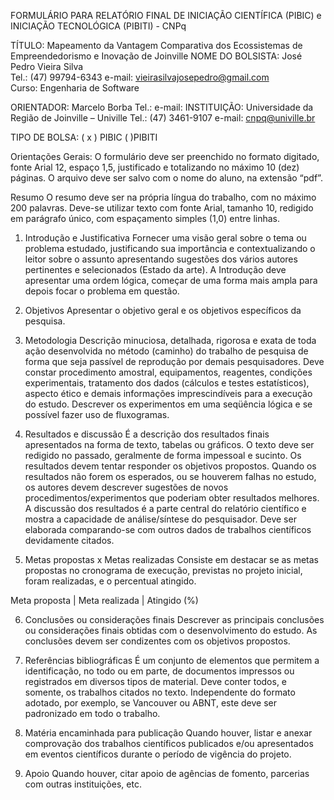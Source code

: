 FORMULÁRIO PARA RELATÓRIO FINAL DE INICIAÇÃO CIENTÍFICA (PIBIC) e INICIAÇÃO TECNOLÓGICA (PIBITI) - CNPq


TÍTULO:	Mapeamento da Vantagem Comparativa dos Ecossistemas de Empreendedorismo e Inovação de Joinville
NOME DO BOLSISTA: José Pedro Vieira Silva   
Tel.: (47) 99794-6343
e-mail: vieirasilvajosepedro@gmail.com  
Curso: Engenharia de Software

ORIENTADOR: Marcelo Borba
Tel.:
e-mail:
INSTITUIÇÃO: Universidade da Região de Joinville – Univille
Tel.: (47) 3461-9107
e-mail: cnpq@univille.br

TIPO DE BOLSA:    (  x  ) PIBIC      (    )PIBITI



Orientações Gerais:
O formulário deve ser preenchido no formato digitado, fonte Arial 12, espaço 1,5, justificado e totalizando no máximo 10 (dez) páginas.
O arquivo deve ser salvo com o nome do aluno, na extensão “pdf”.


Resumo
O resumo deve ser na própria língua do trabalho, com no máximo 200 palavras. Deve-se utilizar texto com fonte Arial, tamanho 10, redigido em parágrafo único, com espaçamento simples (1,0) entre linhas.



1. Introdução e Justificativa
Fornecer uma visão geral sobre o tema ou problema estudado, justificando sua importância e contextualizando o leitor sobre o assunto apresentando sugestões dos vários autores pertinentes e selecionados (Estado da arte). A Introdução deve apresentar uma ordem lógica, começar de uma forma mais ampla para depois focar o problema em questão. 


2. Objetivos
Apresentar o objetivo geral e os objetivos específicos da pesquisa.


3. Metodologia
Descrição minuciosa, detalhada, rigorosa e exata de toda ação desenvolvida no método (caminho) do trabalho de pesquisa de forma que seja passível de reprodução por demais pesquisadores. Deve constar procedimento amostral, equipamentos, reagentes, condições experimentais, tratamento dos dados (cálculos e testes estatísticos), aspecto ético e demais informações imprescindíveis para a execução do estudo. Descrever os experimentos em uma seqüência lógica e se possível fazer uso de fluxogramas.


4. Resultados e discussão
É a descrição dos resultados finais apresentados na forma de texto, tabelas ou gráficos. O texto deve ser redigido no passado, geralmente de forma impessoal e sucinto. Os resultados devem tentar responder os objetivos propostos. Quando os resultados não forem os esperados, ou se houverem falhas no estudo, os autores devem descrever sugestões de novos procedimentos/experimentos que poderiam obter resultados melhores. A discussão dos resultados é a parte central do relatório científico e mostra a capacidade de análise/síntese do pesquisador. Deve ser elaborada comparando-se com outros dados de trabalhos científicos devidamente citados.


5. Metas propostas x Metas realizadas
Consiste em destacar se as metas propostas no cronograma de execução, previstas no projeto inicial, foram realizadas, e o percentual atingido.


Meta proposta  |  Meta realizada  |  Atingido (%)












6. Conclusões ou considerações finais
Descrever as principais conclusões ou considerações finais obtidas com o desenvolvimento do estudo. As conclusões devem ser condizentes com os objetivos propostos.


7. Referências bibliográficas
É um conjunto de elementos que permitem a identificação, no todo ou em parte, de documentos impressos ou registrados em diversos tipos de material. Deve conter todos, e somente, os trabalhos citados no texto. Independente do formato adotado, por exemplo, se Vancouver ou ABNT, este deve ser padronizado em todo o trabalho.


8. Matéria encaminhada para publicação
Quando houver, listar e anexar comprovação dos trabalhos científicos publicados e/ou apresentados em eventos científicos durante o período de vigência do projeto.


9. Apoio
Quando houver, citar apoio de agências de fomento, parcerias com outras instituições, etc.


